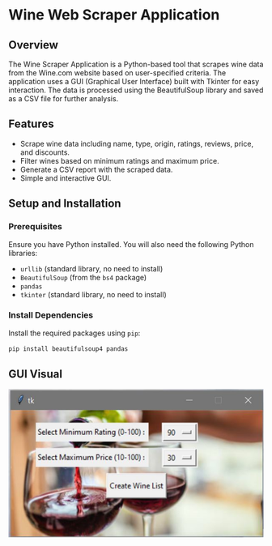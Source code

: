 # Wine Web Scraper Application

## Overview
The Wine Scraper Application is a Python-based tool that scrapes wine data from the Wine.com website based on user-specified criteria. The application uses a GUI (Graphical User Interface) built with Tkinter for easy interaction. The data is processed using the BeautifulSoup library and saved as a CSV file for further analysis.

## Features
- Scrape wine data including name, type, origin, ratings, reviews, price, and discounts.
- Filter wines based on minimum ratings and maximum price.
- Generate a CSV report with the scraped data.
- Simple and interactive GUI.

## Setup and Installation

### Prerequisites
Ensure you have Python installed. You will also need the following Python libraries:
- `urllib` (standard library, no need to install)
- `BeautifulSoup` (from the `bs4` package)
- `pandas`
- `tkinter` (standard library, no need to install)

### Install Dependencies
Install the required packages using `pip`:
```bash
pip install beautifulsoup4 pandas
```

## GUI Visual
![GUI visual](/images/GUI_example.JPG)
